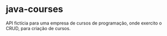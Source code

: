 # java-courses
API fictícia para uma empresa de cursos de programação, onde exercito o CRUD, para criação de cursos.
